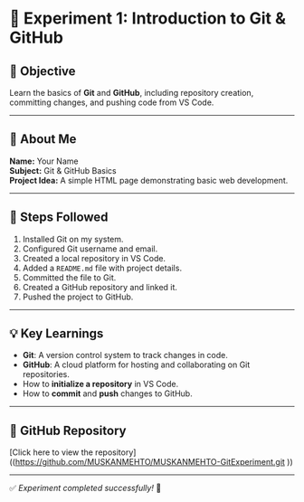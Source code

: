 # 🚀 Experiment 1: Introduction to Git & GitHub

## 📌 Objective
Learn the basics of **Git** and **GitHub**, including repository creation, committing changes, and pushing code from VS Code.

---

## 📝 About Me
**Name:** Your Name  
**Subject:** Git & GitHub Basics  
**Project Idea:** A simple HTML page demonstrating basic web development.

---

## 📂 Steps Followed
1. Installed Git on my system.
2. Configured Git username and email.
3. Created a local repository in VS Code.
4. Added a `README.md` file with project details.
5. Committed the file to Git.
6. Created a GitHub repository and linked it.
7. Pushed the project to GitHub.

---

## 💡 Key Learnings
- **Git**: A version control system to track changes in code.
- **GitHub**: A cloud platform for hosting and collaborating on Git repositories.
- How to **initialize a repository** in VS Code.
- How to **commit** and **push** changes to GitHub.

---

## 🔗 GitHub Repository
[Click here to view the repository]((https://github.com/MUSKANMEHTO/MUSKANMEHTO-GitExperiment.git ))

---

✅ *Experiment completed successfully!* 🎉
